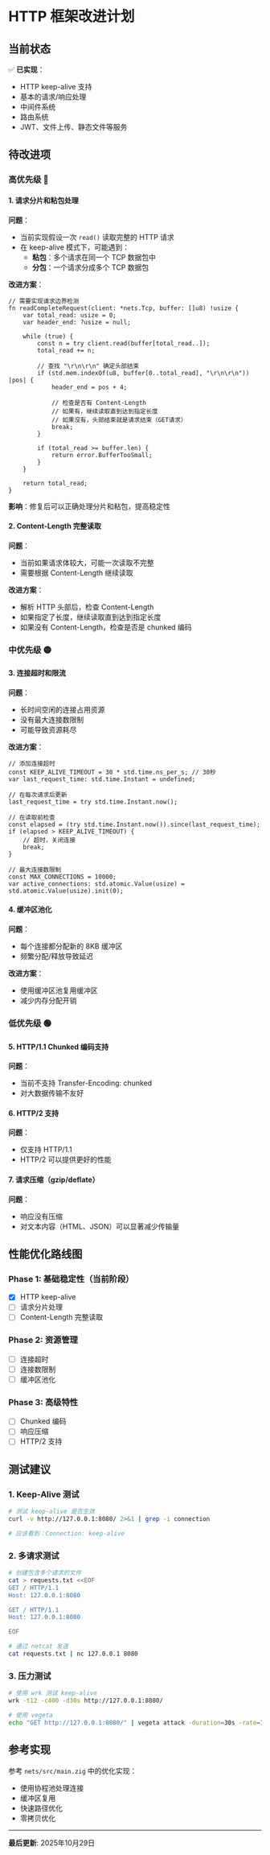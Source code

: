 # HTTP 框架改进计划

## 当前状态

✅ **已实现**：
- HTTP keep-alive 支持
- 基本的请求/响应处理
- 中间件系统
- 路由系统
- JWT、文件上传、静态文件等服务

## 待改进项

### 高优先级 🔴

#### 1. 请求分片和粘包处理

**问题**：
- 当前实现假设一次 `read()` 读取完整的 HTTP 请求
- 在 keep-alive 模式下，可能遇到：
  - **粘包**：多个请求在同一个 TCP 数据包中
  - **分包**：一个请求分成多个 TCP 数据包

**改进方案**：
```zig
// 需要实现请求边界检测
fn readCompleteRequest(client: *nets.Tcp, buffer: []u8) !usize {
    var total_read: usize = 0;
    var header_end: ?usize = null;
    
    while (true) {
        const n = try client.read(buffer[total_read..]);
        total_read += n;
        
        // 查找 "\r\n\r\n" 确定头部结束
        if (std.mem.indexOf(u8, buffer[0..total_read], "\r\n\r\n")) |pos| {
            header_end = pos + 4;
            
            // 检查是否有 Content-Length
            // 如果有，继续读取直到达到指定长度
            // 如果没有，头部结束就是请求结束（GET请求）
            break;
        }
        
        if (total_read >= buffer.len) {
            return error.BufferTooSmall;
        }
    }
    
    return total_read;
}
```

**影响**：修复后可以正确处理分片和粘包，提高稳定性

#### 2. Content-Length 完整读取

**问题**：
- 当前如果请求体较大，可能一次读取不完整
- 需要根据 Content-Length 继续读取

**改进方案**：
- 解析 HTTP 头部后，检查 Content-Length
- 如果指定了长度，继续读取直到达到指定长度
- 如果没有 Content-Length，检查是否是 chunked 编码

### 中优先级 🟡

#### 3. 连接超时和限流

**问题**：
- 长时间空闲的连接占用资源
- 没有最大连接数限制
- 可能导致资源耗尽

**改进方案**：
```zig
// 添加连接超时
const KEEP_ALIVE_TIMEOUT = 30 * std.time.ns_per_s; // 30秒
var last_request_time: std.time.Instant = undefined;

// 在每次请求后更新
last_request_time = try std.time.Instant.now();

// 在读取前检查
const elapsed = (try std.time.Instant.now()).since(last_request_time);
if (elapsed > KEEP_ALIVE_TIMEOUT) {
    // 超时，关闭连接
    break;
}

// 最大连接数限制
const MAX_CONNECTIONS = 10000;
var active_connections: std.atomic.Value(usize) = std.atomic.Value(usize).init(0);
```

#### 4. 缓冲区池化

**问题**：
- 每个连接都分配新的 8KB 缓冲区
- 频繁分配/释放导致延迟

**改进方案**：
- 使用缓冲区池复用缓冲区
- 减少内存分配开销

### 低优先级 🟢

#### 5. HTTP/1.1 Chunked 编码支持

**问题**：
- 当前不支持 Transfer-Encoding: chunked
- 对大数据传输不友好

#### 6. HTTP/2 支持

**问题**：
- 仅支持 HTTP/1.1
- HTTP/2 可以提供更好的性能

#### 7. 请求压缩（gzip/deflate）

**问题**：
- 响应没有压缩
- 对文本内容（HTML、JSON）可以显著减少传输量

## 性能优化路线图

### Phase 1: 基础稳定性（当前阶段）
- [x] HTTP keep-alive
- [ ] 请求分片处理
- [ ] Content-Length 完整读取

### Phase 2: 资源管理
- [ ] 连接超时
- [ ] 连接数限制
- [ ] 缓冲区池化

### Phase 3: 高级特性
- [ ] Chunked 编码
- [ ] 响应压缩
- [ ] HTTP/2 支持

## 测试建议

### 1. Keep-Alive 测试

```bash
# 测试 keep-alive 是否生效
curl -v http://127.0.0.1:8080/ 2>&1 | grep -i connection

# 应该看到：Connection: keep-alive
```

### 2. 多请求测试

```bash
# 创建包含多个请求的文件
cat > requests.txt <<EOF
GET / HTTP/1.1
Host: 127.0.0.1:8080

GET / HTTP/1.1
Host: 127.0.0.1:8080

EOF

# 通过 netcat 发送
cat requests.txt | nc 127.0.0.1 8080
```

### 3. 压力测试

```bash
# 使用 wrk 测试 keep-alive
wrk -t12 -c400 -d30s http://127.0.0.1:8080/

# 使用 vegeta
echo "GET http://127.0.0.1:8080/" | vegeta attack -duration=30s -rate=1000 | vegeta report
```

## 参考实现

参考 `nets/src/main.zig` 中的优化实现：
- 使用协程池处理连接
- 缓冲区复用
- 快速路径优化
- 零拷贝优化

---

**最后更新**: 2025年10月29日

